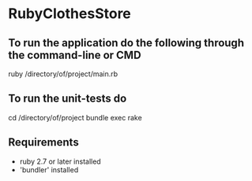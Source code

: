 # RubyClothesStore

## To run the application do the following through the command-line or CMD

ruby /directory/of/project/main.rb

## To run the unit-tests do 

cd /directory/of/project
bundle exec rake

## Requirements
- ruby 2.7 or later installed
- 'bundler' installed